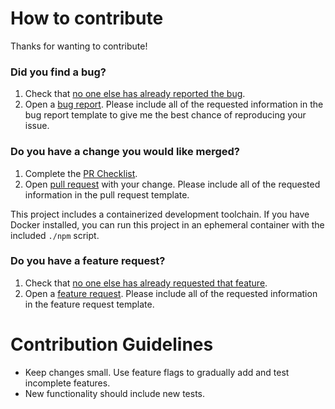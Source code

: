# How to contribute

Thanks for wanting to contribute!

### Did you find a bug?
1. Check that [no one else has already reported the bug][bug-list-link].
2. Open a [bug report][bug-issue-link]. Please include all of the requested information in the bug report template to give me the best chance of reproducing your issue.

### Do you have a change you would like merged?
1. Complete the [PR Checklist][pull-request-template-checklist].
2. Open [pull request][pull-request-link] with your change. Please include all of the requested information in the pull request template.

This project includes a containerized development toolchain. If you have Docker installed, you can run this project in an ephemeral container with the included `./npm` script.

### Do you have a feature request?
1. Check that [no one else has already requested that feature][enhancement-list-link].
2. Open a [feature request][feature-issue-link]. Please include all of the requested information in the feature request template.

# Contribution Guidelines
* Keep changes small. Use feature flags to gradually add and test incomplete features.
* New functionality should include new tests.

[bug-issue-link]: https://github.com/AJGranowski/preceding-tag-action/issues/new?assignees=&labels=bug&projects=&template=bug-report.md&title=
[bug-list-link]: https://github.com/AJGranowski/preceding-tag-action/labels/bug
[enhancement-list-link]: https://github.com/AJGranowski/preceding-tag-action/issues?q=label%3Aenhancement
[feature-issue-link]: https://github.com/AJGranowski/preceding-tag-action/issues/new?assignees=&labels=enhancement&projects=&template=feature-request.md&title=
[pull-request-link]: https://github.com/AJGranowski/preceding-tag-action/compare
[pull-request-template-checklist]: https://github.com/AJGranowski/preceding-tag-action/blob/main/.github/pull_request_template.md#checklist-before-merging
